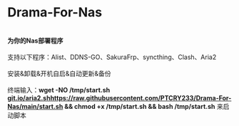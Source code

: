 # Drama-For-Nas
</br>**为你的Nas部署程序**</br>
</br>支持以下程序：Alist、DDNS-GO、SakuraFrp、syncthing、Clash、Aria2</br>
</br>安装&卸载&开机自启&自动更新&备份</br>
</br>终端输入：**wget -NO /tmp/start.sh [git.io/aria2.sh](https://raw.githubusercontent.com/PTCRY233/Drama-For-Nas/main/start.sh)https://raw.githubusercontent.com/PTCRY233/Drama-For-Nas/main/start.sh && chmod +x /tmp/start.sh && bash /tmp/start.sh** 来启动脚本
